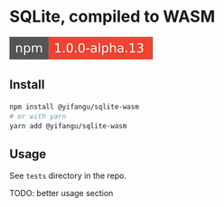 # SQLite, compiled to WASM

[![npm](./badges/npm.svg)](https://www.npmjs.com/package/@yifangu/sqlite)

## Install

```sh
npm install @yifangu/sqlite-wasm
# or with yarn
yarn add @yifangu/sqlite-wasm
```

## Usage

See `tests` directory in the repo.

TODO: better usage section
